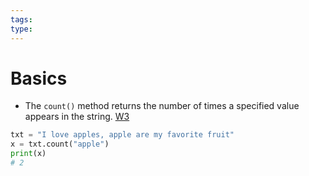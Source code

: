```yaml
---
tags: 
type:
---
```

# Basics
- The `count()` method returns the number of times a specified value appears in the string. [W3](https://www.w3schools.com/python/ref_string_count.asp)
```python
txt = "I love apples, apple are my favorite fruit"
x = txt.count("apple")
print(x)
# 2
```
